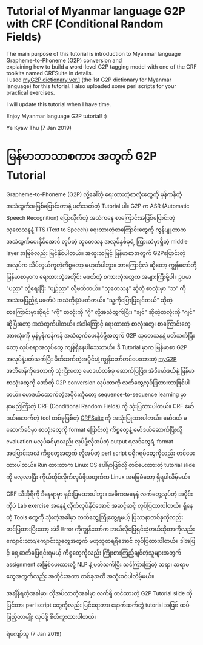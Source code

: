 # Tutorial of Myanmar language G2P with CRF (Conditional Random Fields)

The main purpose of this tutorial is introduction to Myanmar language Grapheme-to-Phoneme (G2P) conversion and   
explaining how to build a word-level G2P tagging model with one of the CRF toolkits named CRFSuite in details.  
I used [myG2P dictionary ver.1](https://github.com/ye-kyaw-thu/myG2P) (the 1st G2P dictionary for Myanmar language) for this tutorial.
I also uploaded some perl scripts for your practical exercises.

I will update this tutorial when I have time.

Enjoy Myanmar language G2P tutorial! :)

Ye Kyaw Thu
(7 Jan 2019)

# မြန်မာဘာသာစကား အတွက် G2P Tutorial

Grapheme-to-Phoneme (G2P) လို့ခေါ်တဲ့ ရေးထားတဲ့စာလုံးတွေကို မှန်ကန်တဲ့အသံထွက်အဖြစ်ပြောင်းတာနဲ့ ပတ်သတ်တဲ့ Tutorial ပါ။ G2P က ASR (Automatic Speech Recognition) ပြောလိုက်တဲ့ အသံကနေ စာကြောင်းအဖြစ်ပြောင်းတဲ့ သုတေသနနဲ့ TTS (Text to Speech) ရေးထားတဲ့စာကြောင်းတွေကို ကွန်ပျူတာက အသံထွက်ပေးနိုင်အောင် လုပ်တဲ့ သုတေသန အလုပ်နှစ်ခုရဲ့ ကြားထဲမှာရှိတဲ့ middle layer အဖြစ်လည်း မြင်နိုင်ပါတယ်။ အထူးသဖြင့် မြန်မာစာအတွက် G2Pပြောင်းတဲ့ အလုပ်က သိပ်လွယ်ကူတဲ့ကိစ္စတော့ မဟုတ်ပါဘူး။ ဘာကြောင့်လဲ ဆိုတော့ ကျွန်တော်တို့ မြန်မာစာမှာက ရေးထားတဲ့အတိုင်း မဖတ်တဲ့ စကားလုံးတွေက အများကြီးမို့ပါ။ ဥပမာ "ပညာ" လို့ရေးပြီး "ပျဉ်ညာ" လို့ဖတ်တယ်။ "သုတေသန" ဆိုတဲ့ စာလုံးမှာ "သ" ကို အသံအပြည့်နဲ့ မဖတ်ပဲ အသံတိုနဲ့ပဲဖတ်တယ်။ "သူ့ကိုပြောပြချင်တယ်" ဆိုတဲ့ စာကြောင်းမှာဆိုရင် "ကို" စာလုံးကို "ဂို" လို့အသံထွက်ပြီး၊ "ချင်" ဆိုတဲ့စာလုံးကို "ဂျင်" ဆိုပြီးတော့ အသံထွက်ပါတယ်။ အဲဒါကြောင့် ရေးထားတဲ့ စာလုံးတွေ၊ စာကြောင်းတွေအားလုံးကို မှန်မှန်ကန်ကန် အသံထွက်ပေးနိုင်ဖို့အတွက် G2P သုတေသနနဲ့ ပတ်သက်ပြီးတော့ လုပ်စရာအလုပ်တွေ ကျန်ရှိနေပါသေးတယ်။ ဒီ Tutorial မှာက မြန်မာစာ G2P အလုပ်နဲ့ပတ်သက်ပြီး မိတ်ဆက်တဲ့အပိုင်းနဲ့ ကျွန်တော်တင်ပေးထားတဲ့ [myG2P](s://github.com/ye-kyaw-thu/myG2P) အဘိဓာန်ကိုဒေတာကို သုံးပြီးတော့ မောဒယ်တစ်ခု ဆောက်ပြပြီး၊ အဲဒီမော်ဒယ်နဲ့ မြန်မာစာလုံးတွေကို အော်တို G2P conversion လုပ်တာကို လက်တွေ့လုပ်ပြထားတာဖြစ်ပါတယ်။ မောဒယ်ဆောက်တဲ့အပိုင်းကိုတော့ sequence-to-sequence learning မှာ နာမည်ကြီးတဲ့ CRF (Conditional Random Fields) ကို သုံးပြထားပါတယ်။ CRF မော်ဒယ်ဆောက်တဲ့ tool တစ်ခုဖြစ်တဲ့ [CRFSuite](http://www.chokkan.org/software/crfsuite/) ကို အသုံးပြုထားပါတယ်။ မော်ဒယ် မဆောက်ခင်မှာ စာလုံးတွေကို format ပြောင်းတဲ့ ကိစ္စတွေနဲ့ မော်ဒယ်ဆောက်ပြီးလို့ evaluation မလုပ်ခင်မှာလည်း လုပ်ဖို့လိုအပ်တဲ့ output ရလဒ်တွေရဲ့ format အပြောင်းအလဲ ကိစ္စတွေအတွက် လိုအပ်တဲ့ perl script ပရိုဂရမ်တွေကိုလည်း တင်ပေးထားပါတယ်။ Run ထားတာက Linux OS ပေါ်မှာဖြစ်လို့ တင်ပေးထားတဲ့ tutorial slide ကို လေ့လာပြီး ကိုယ်တိုင်လိုက်လုပ်ဖို့အတွက်က Linux အခြေခံတော့ ရှိရပါလိမ့်မယ်။  

CRF သီအိုရီကို ဒီနေရာမှာ ရှင်းပြမထားပါဘူး။ အဓိကအနေနဲ့ လက်တွေ့လုပ်တဲ့ အပိုင်းကိုပဲ Lab exercise အနေနဲ့ လိုက်လုပ်နိုင်အောင် အဆင့်ဆင့် လုပ်ပြထားပါတယ်။ ရှိနေတဲ့ Tools တွေကို သုံးတဲ့အခါမှာ လက်တွေ့ကြုံတွေ့ရမယ့် ပြဿနာတစ်ခုကိုလည်းတင်ပြထားပြီးတော့ အဲဒီ Error ကိုကျွန်တော်က ဘယ်လိုဖြေရှင်းခဲ့တယ်ဆိုတာကိုလည်း ကျောင်းသား/ကျောင်းသူတွေအတွက် ဗဟုသုတရရှိအောင် လုပ်ပြထားပါတယ်။ ဒါအပြင့် ရှေ့ဆက်ဖြေရင်းရမယ့် ကိစ္စတွေကိုလည်း ကြိုးစားကြည့်ချင်တဲ့သူများအတွက် assignment အဖြစ်ပေးထားလို့ NLP နဲ့ ပတ်သက်ပြီး သင်ကြားကြတဲ့ ဆရာ၊ ဆရာမတွေအတွက်လည်း အတိုင်းအတာ တစ်ခုအထိ အသုံးဝင်ပါလိမ့်မယ်။

အချိန်ရတဲ့အခါမှာ၊ လိုအပ်လာတဲ့အခါမှာ လက်ရှိ တင်ထားတဲ့ G2P Tutorial slide ကို ပြင်တာ၊ perl script တွေကိုလည်း ပြင်ရေးတာ၊ နောက်ဆက်တွဲ tutorial အဖြစ် ထပ်ဖြည့်တာမျိုး လုပ်ဖို့ စိတ်ကူးထားပါတယ်။ 

ရဲကျော်သူ
(7 Jan 2019)

